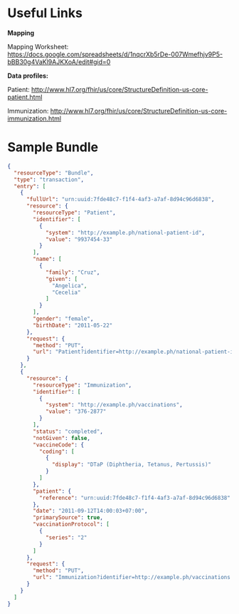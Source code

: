 # Useful Links

**Mapping**

Mapping Worksheet:
https://docs.google.com/spreadsheets/d/1nqcrXb5rDe-007Wmefhjv9P5-bBB30g4VaKl9AJKXoA/edit#gid=0

**Data profiles:**

Patient:
http://www.hl7.org/fhir/us/core/StructureDefinition-us-core-patient.html

Immunization:
http://www.hl7.org/fhir/us/core/StructureDefinition-us-core-immunization.html


# Sample Bundle

```json
{
  "resourceType": "Bundle",
  "type": "transaction",
  "entry": [
    {
      "fullUrl": "urn:uuid:7fde48c7-f1f4-4af3-a7af-8d94c96d6838",
      "resource": {
        "resourceType": "Patient",
        "identifier": [
          {
            "system": "http://example.ph/national-patient-id",
            "value": "9937454-33"
          }
        ],
        "name": [
          {
            "family": "Cruz",
            "given": [
              "Angelica",
              "Cecelia"
            ]
          }
        ],
        "gender": "female",
        "birthDate": "2011-05-22"
      },
      "request": {
        "method": "PUT",
        "url": "Patient?identifier=http://example.ph/national-patient-id|9937454-33"
      }
    },
    {
      "resource": {
        "resourceType": "Immunization",
        "identifier": [
          {
            "system": "http://example.ph/vaccinations",
            "value": "376-2877"
          }
        ],
        "status": "completed",
        "notGiven": false,
        "vaccineCode": {
          "coding": [
            {
              "display": "DTaP (Diphtheria, Tetanus, Pertussis)"
            }
          ]
        },
        "patient": {
          "reference": "urn:uuid:7fde48c7-f1f4-4af3-a7af-8d94c96d6838"
        },
        "date": "2011-09-12T14:00:03+07:00",
        "primarySource": true,
        "vaccinationProtocol": [
          {
            "series": "2"
          }
        ]
      },
      "request": {
        "method": "PUT",
        "url": "Immunization?identifier=http://example.ph/vaccinations|376-2877"
      }
    }
  ]
}
```
